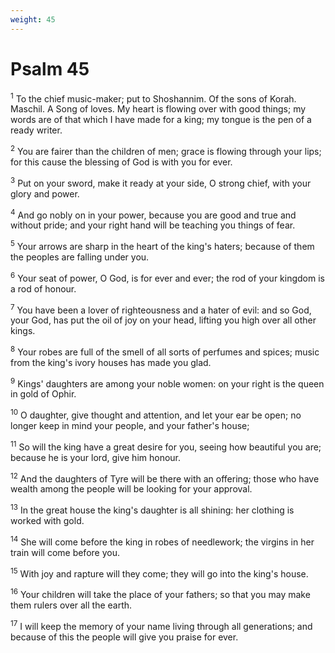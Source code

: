 ```yaml
---
weight: 45
---
```


# Psalm 45

<sup>1</sup> To the chief music-maker; put to Shoshannim. Of the sons of Korah. Maschil. A Song of loves. My heart is flowing over with good things; my words are of that which I have made for a king; my tongue is the pen of a ready writer. 

<sup>2</sup> You are fairer than the children of men; grace is flowing through your lips; for this cause the blessing of God is with you for ever. 

<sup>3</sup> Put on your sword, make it ready at your side, O strong chief, with your glory and power. 

<sup>4</sup> And go nobly on in your power, because you are good and true and without pride; and your right hand will be teaching you things of fear. 

<sup>5</sup> Your arrows are sharp in the heart of the king's haters; because of them the peoples are falling under you. 

<sup>6</sup> Your seat of power, O God, is for ever and ever; the rod of your kingdom is a rod of honour. 

<sup>7</sup> You have been a lover of righteousness and a hater of evil: and so God, your God, has put the oil of joy on your head, lifting you high over all other kings. 

<sup>8</sup> Your robes are full of the smell of all sorts of perfumes and spices; music from the king's ivory houses has made you glad. 

<sup>9</sup> Kings' daughters are among your noble women: on your right is the queen in gold of Ophir. 

<sup>10</sup> O daughter, give thought and attention, and let your ear be open; no longer keep in mind your people, and your father's house; 

<sup>11</sup> So will the king have a great desire for you, seeing how beautiful you are; because he is your lord, give him honour. 

<sup>12</sup> And the daughters of Tyre will be there with an offering; those who have wealth among the people will be looking for your approval. 

<sup>13</sup> In the great house the king's daughter is all shining: her clothing is worked with gold. 

<sup>14</sup> She will come before the king in robes of needlework; the virgins in her train will come before you. 

<sup>15</sup> With joy and rapture will they come; they will go into the king's house. 

<sup>16</sup> Your children will take the place of your fathers; so that you may make them rulers over all the earth. 

<sup>17</sup> I will keep the memory of your name living through all generations; and because of this the people will give you praise for ever. 


